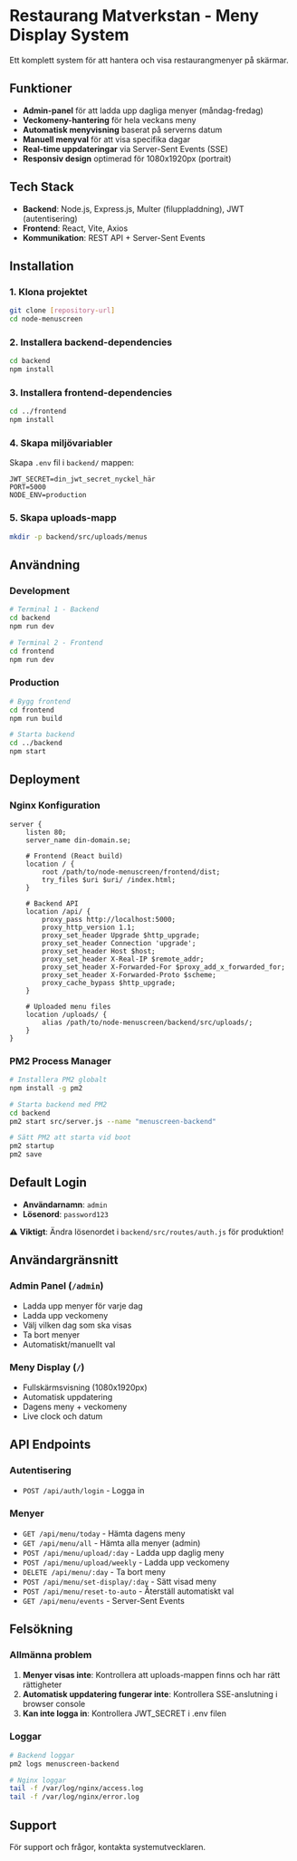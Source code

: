 # Restaurang Matverkstan - Meny Display System

Ett komplett system för att hantera och visa restaurangmenyer på skärmar.

## Funktioner

- **Admin-panel** för att ladda upp dagliga menyer (måndag-fredag)
- **Veckomeny-hantering** för hela veckans meny
- **Automatisk menyvisning** baserat på serverns datum
- **Manuell menyval** för att visa specifika dagar
- **Real-time uppdateringar** via Server-Sent Events (SSE)
- **Responsiv design** optimerad för 1080x1920px (portrait)

## Tech Stack

- **Backend**: Node.js, Express.js, Multer (filuppladdning), JWT (autentisering)
- **Frontend**: React, Vite, Axios
- **Kommunikation**: REST API + Server-Sent Events

## Installation

### 1. Klona projektet
```bash
git clone [repository-url]
cd node-menuscreen
```

### 2. Installera backend-dependencies
```bash
cd backend
npm install
```

### 3. Installera frontend-dependencies
```bash
cd ../frontend
npm install
```

### 4. Skapa miljövariabler
Skapa `.env` fil i `backend/` mappen:
```env
JWT_SECRET=din_jwt_secret_nyckel_här
PORT=5000
NODE_ENV=production
```

### 5. Skapa uploads-mapp
```bash
mkdir -p backend/src/uploads/menus
```

## Användning

### Development
```bash
# Terminal 1 - Backend
cd backend
npm run dev

# Terminal 2 - Frontend  
cd frontend
npm run dev
```

### Production
```bash
# Bygg frontend
cd frontend
npm run build

# Starta backend
cd ../backend
npm start
```

## Deployment

### Nginx Konfiguration
```nginx
server {
    listen 80;
    server_name din-domain.se;

    # Frontend (React build)
    location / {
        root /path/to/node-menuscreen/frontend/dist;
        try_files $uri $uri/ /index.html;
    }

    # Backend API
    location /api/ {
        proxy_pass http://localhost:5000;
        proxy_http_version 1.1;
        proxy_set_header Upgrade $http_upgrade;
        proxy_set_header Connection 'upgrade';
        proxy_set_header Host $host;
        proxy_set_header X-Real-IP $remote_addr;
        proxy_set_header X-Forwarded-For $proxy_add_x_forwarded_for;
        proxy_set_header X-Forwarded-Proto $scheme;
        proxy_cache_bypass $http_upgrade;
    }

    # Uploaded menu files
    location /uploads/ {
        alias /path/to/node-menuscreen/backend/src/uploads/;
    }
}
```

### PM2 Process Manager
```bash
# Installera PM2 globalt
npm install -g pm2

# Starta backend med PM2
cd backend
pm2 start src/server.js --name "menuscreen-backend"

# Sätt PM2 att starta vid boot
pm2 startup
pm2 save
```

## Default Login
- **Användarnamn**: `admin`
- **Lösenord**: `password123`

⚠️ **Viktigt**: Ändra lösenordet i `backend/src/routes/auth.js` för produktion!

## Användargränsnitt

### Admin Panel (`/admin`)
- Ladda upp menyer för varje dag
- Ladda upp veckomeny
- Välj vilken dag som ska visas
- Ta bort menyer
- Automatiskt/manuellt val

### Meny Display (`/`)
- Fullskärmsvisning (1080x1920px)
- Automatisk uppdatering
- Dagens meny + veckomeny
- Live clock och datum

## API Endpoints

### Autentisering
- `POST /api/auth/login` - Logga in

### Menyer
- `GET /api/menu/today` - Hämta dagens meny
- `GET /api/menu/all` - Hämta alla menyer (admin)
- `POST /api/menu/upload/:day` - Ladda upp daglig meny
- `POST /api/menu/upload/weekly` - Ladda upp veckomeny
- `DELETE /api/menu/:day` - Ta bort meny
- `POST /api/menu/set-display/:day` - Sätt visad meny
- `POST /api/menu/reset-to-auto` - Återställ automatiskt val
- `GET /api/menu/events` - Server-Sent Events

## Felsökning

### Allmänna problem
1. **Menyer visas inte**: Kontrollera att uploads-mappen finns och har rätt rättigheter
2. **Automatisk uppdatering fungerar inte**: Kontrollera SSE-anslutning i browser console
3. **Kan inte logga in**: Kontrollera JWT_SECRET i .env filen

### Loggar
```bash
# Backend loggar
pm2 logs menuscreen-backend

# Nginx loggar
tail -f /var/log/nginx/access.log
tail -f /var/log/nginx/error.log
```

## Support

För support och frågor, kontakta systemutvecklaren.